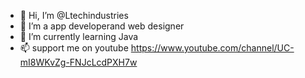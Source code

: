 - 👋 Hi, I’m @Ltechindustries
- 👀 I’m a app developerand web designer
- 🌱 I’m currently learning Java
- 📫 support me on youtube https://www.youtube.com/channel/UC-mI8WKvZg-FNJcLcdPXH7w

<!---
Ltechindustries/Ltechindustries is a ✨ special ✨ repository because its `README.md` (this file) appears on your GitHub profile.
You can click the Preview link to take a look at your changes.
--->
